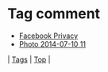 <!--
title: Tag comment
date: 2020-06-28T15:26:59.032Z
tags:
-->
# Tag comment

 * [Facebook Privacy](65606869658.md)
 * [Photo 2014-07-10 11](91344936084.md)

| [Tags](tags.md) | [Top](index.md) |

